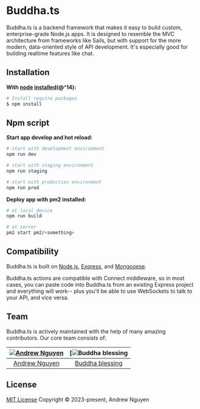 # Buddha.ts

Buddha.ts is a backend framework that makes it easy to build custom, enterprise-grade Node.js apps. It is designed to resemble the MVC architecture from frameworks like Sails, but with support for the more modern, data-oriented style of API development. It's especially good for building realtime features like chat.

## Installation &nbsp;
**With [node](http://nodejs.org) [installed](http://nodejs.org/en/download)(@^14):**
```sh
# Install require packages
$ npm install
```

## Npm script

**Start app develop and hot reload:**
```sh
# start with development environment
npm run dev

# start with staging environment
npm run staging

# start with production environment
npm run prod
```

**Deploy app with pm2 installed:**
```sh
# at local device
npm run build

# at server
pm2 start pm2/<something>
```

## Compatibility

Buddha.ts is built on [Node.js](http://nodejs.org/), [Express](http://expressjs.com/), and [Mongooese](http://mongooese.com/).

Buddha.ts actions are compatible with Connect middleware, so in most cases, you can paste code into Buddha.ts from an existing Express project and everything will work-- plus you'll be able to use WebSockets to talk to your API, and vice versa.

## Team
Buddha.ts is actively maintained with the help of many amazing contributors. Our core team consists of:

[![Andrew Nguyen](https://avatars2.githubusercontent.com/u/43477305)](https://www.facebook.com/andrew.nguyen.to.the.moon/) |  [![Buddha blessing](https://upload.wikimedia.org/wikipedia/commons/thumb/8/8d/Buddha_meditating.jpg/800px-Buddha_meditating.jpg)
|:---:|:---:|
[Andrew Nguyen](https://github.com/nguyenleminhdev) | [Buddha blessing](https://en.wikipedia.org/wiki/The_Buddha)

## License

[MIT License](https://opensource.org/licenses/MIT)  Copyright © 2023-present, Andrew Nguyen
